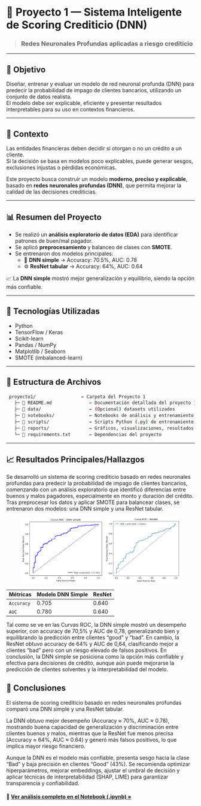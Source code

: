 # 🧠 Proyecto 1 — Sistema Inteligente de Scoring Crediticio (DNN)

> ### Redes Neuronales Profundas aplicadas a riesgo crediticio

---

## 🎯 Objetivo
Diseñar, entrenar y evaluar un modelo de red neuronal profunda (DNN) para predecir la probabilidad de impago de clientes bancarios, utilizando un conjunto de datos realista.  
El modelo debe ser explicable, eficiente y presentar resultados interpretables para su uso en contextos financieros.

---

## 🧩 Contexto
Las entidades financieras deben decidir si otorgan o no un crédito a un cliente.  
Si la decisión se basa en modelos poco explicables, puede generar sesgos, exclusiones injustas o pérdidas económicas.  

Este proyecto busca construir un modelo **moderno, preciso y explicable**, basado en **redes neuronales profundas (DNN)**, que permita mejorar la calidad de las decisiones crediticias.

---

## 📊 Resumen del Proyecto
- Se realizó un **análisis exploratorio de datos (EDA)** para identificar patrones de buen/mal pagador.  
- Se aplicó **preprocesamiento** y balanceo de clases con **SMOTE**.  
- Se entrenaron dos modelos principales:
  - 🧠 **DNN simple** → Accuracy: 70.5%, AUC: 0.78  
  - ⚙️ **ResNet tabular** → Accuracy: 64%, AUC: 0.64  

📈 La **DNN simple** mostró mejor generalización y equilibrio, siendo la opción más confiable.

---

## 🧰 Tecnologías Utilizadas
- Python  
- TensorFlow / Keras  
- Scikit-learn  
- Pandas / NumPy  
- Matplotlib / Seaborn  
- SMOTE (imbalanced-learn)

---

## 📂 Estructura de Archivos

```bash
 proyecto1/                 ← Carpeta del Proyecto 1
   ├─ 📜 README.md              ← Documentación detallada del proyecto 1
   ├─ 📂 data/                  ← (Opcional) datasets utilizados
   ├─ 📔 notebooks/             ← Notebooks de análisis y entrenamiento
   ├─ 📂 scripts/               ← Scripts Python (.py) de entrenamiento, preprocesamiento, etc.
   ├─ 📂 reports/               ← Gráficos, visualizaciones, resultados
   └─ 📜 requirements.txt       ← Dependencias del proyecto
```
--- 

## 📈 Resultados Principales/Hallazgos

Se desarrolló un sistema de scoring crediticio basado en redes neuronales profundas para predecir la probabilidad de impago de clientes bancarios, comenzando con un análisis exploratorio que identificó diferencias entre buenos y malos pagadores, especialmente en monto y duración del crédito. Tras preprocesar los datos y aplicar SMOTE para balancear clases, se entrenaron dos modelos: una DNN simple y una ResNet tabular. 

<p align="center">
  <img src="img/DNN_Simple.png" width="43.6%" />
  <img src="img/RESNET.png" width="40%" />
</p>

<div align="center">
  
| Métricas  | Modelo DNN Simple | ResNet |
|-----------|-----------|-----------    |
| `Accuracy`|  0.705    |  0.640        |
|   `AUC`   |   0.780   |  0.640        |

</div>

Tal como se ve en las Curvas ROC, la DNN simple mostró un desempeño superior, con accuracy de 70,5% y AUC de 0,78, generalizando bien y equilibrando la predicción entre clientes “good” y “bad”. En cambio, la ResNet obtuvo accuracy de 64% y AUC de 0,64, clasificando mejor a clientes “bad” pero con un riesgo elevado de falsos positivos. En conclusión, la DNN simple se posiciona como la opción más confiable y efectiva para decisiones de crédito, aunque aún puede mejorarse la predicción de clientes solventes y la interpretabilidad del modelo.

## 📄 Conclusiones

El sistema de scoring crediticio basado en redes neuronales profundas comparó una DNN simple y una ResNet tabular.

La DNN obtuvo mejor desempeño (Accuracy ≈ 70%, AUC ≈ 0.78), mostrando buena capacidad de generalización y discriminación entre clientes buenos y malos, mientras que la ResNet fue menos precisa (Accuracy ≈ 64%, AUC ≈ 0.64) y generó más falsos positivos, lo que implica mayor riesgo financiero.

Aunque la DNN es el modelo más confiable, presenta sesgo hacia la clase “Bad” y baja precisión en clientes “Good” (43%).
Se recomienda optimizar hiperparámetros, mejorar embeddings, ajustar el umbral de decisión y aplicar técnicas de interpretabilidad (SHAP, LIME) para garantizar transparencia y confiabilidad.


#### 🔗 [Ver análisis completo en el Notebook (.ipynb) »](./notebooks/SISC_DNN.ipynb)

